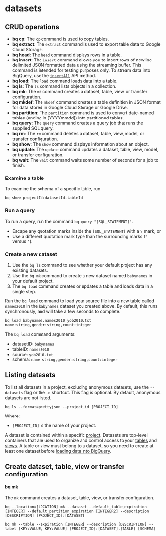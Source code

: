 # datasets

## CRUD operations

* **bq cp**: The `cp` command is used to copy tables. 
* **bq extract**:  The `extract` command is used to export table data to Google Cloud Storage.
* **bq head**: The `head` command displays rows in a table.
* **bq insert**: The `insert` command allows you to insert rows of newline-delimited JSON formatted data using the streaming buffer. This command is intended for testing purposes only. To stream data into BigQuery, use the [`insertAll`](https://cloud.google.com/bigquery/docs/reference/rest/v2/tabledata/insertAll) API method.
* **bq load**: The `load` command loads data into a table.
* **bq ls**: The `ls` command lists objects in a collection.
* **bq mk**: The `mk` command creates a dataset, table, view, or transfer configuration.
* **bq mkdef**: The `mkdef` command creates a table definition in JSON format for data stored in Google Cloud Storage or Google Drive.
* **bq partition**: The `partition` command is used to convert date-named tables \(ending in \[YYYYmmdd\]\) into partitioned tables.
* **bq query**: The `query` command creates a query job that runs the supplied SQL query.
* **bq rm**: The `rm` command deletes a dataset, table, view, model, or transfer configuration.
* **bq show**: The `show` command displays information about an object.
* **bq update**: The `update` command updates a dataset, table, view, model, or transfer configuration.
* **bq wait**: The `wait` command waits some number of seconds for a job to finish.

### Examine a table <a id="examine_a_table"></a>

To examine the schema of a specific table, run

```text
bq show projectId:datasetId.tableId
```

### Run a query <a id="run_a_query"></a>

To run a query, run the command `bq query "[SQL_STATEMENT]"`.

* Escape any quotation marks inside the `[SQL_STATEMENT]` with a `\` mark, or
* Use a different quotation mark type than the surrounding marks \(`"` versus `'`\).

### Create a new dataset

1. Use the `bq ls` command to see whether your default project has any existing datasets.
2. Use the `bq mk` command to create a new dataset named `babynames` in your default project. 
3. The `bq load` command creates or updates a table and loads data in a single step.

Run the `bq load` command to load your source file into a new table called `names2010` in the `babynames` dataset you created above. By default, this runs synchronously, and will take a few seconds to complete.

```text
bq load babynames.names2010 yob2010.txt name:string,gender:string,count:integer
```

The `bq load` command arguments:

* datasetID: `babynames`
* tableID: `names2010`
* source: `yob2010.txt`
* schema: `name:string,gender:string,count:integer`

## Listing datasets

To list all datasets in a project, excluding anonymous datasets, use the `--datasets` flag or the `-d` shortcut. This flag is optional. By default, anonymous datasets are not listed.

```text
bq ls --format=prettyjson --project_id [PROJECT_ID]
```

Where:

* `[PROJECT_ID]` is the name of your project.

 A dataset is contained within a specific [project](https://cloud.google.com/bigquery/docs/projects). Datasets are top-level containers that are used to organize and control access to your [tables](https://cloud.google.com/bigquery/docs/tables) and [views](https://cloud.google.com/bigquery/docs/views). A table or view must belong to a dataset, so you need to create at least one dataset before [loading data into BigQuery](https://cloud.google.com/bigquery/loading-data-into-bigquery).

## Create dataset, table, view or transfer configuration

#### bq mk <a id="bq_mk"></a>

The `mk` command creates a dataset, table, view, or transfer configuration.

```text
bq --location=[LOCATION] mk --dataset --default_table_expiration [INTEGER] --default_partition_expiration [INTEGER2] --description [DESCRIPTION] [PROJECT_ID]:[DATASET]
```

```text
bq mk --table --expiration [INTEGER] --description [DESCRIPTION] --label [KEY:VALUE, KEY:VALUE] [PROJECT_ID]:[DATASET].[TABLE] [SCHEMA]
```



